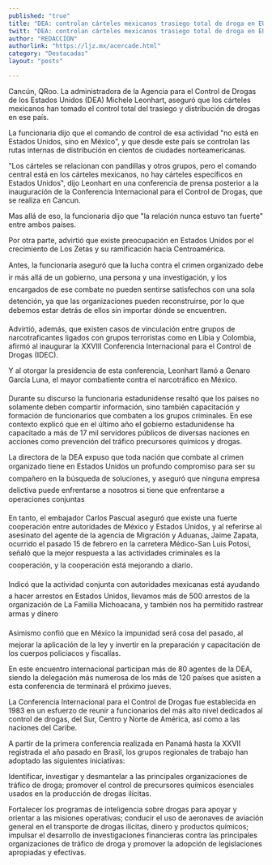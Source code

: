 ```yaml
---
published: "true"
title: "DEA: controlan cárteles mexicanos trasiego total de droga en EU"
twitt: "DEA: controlan cárteles mexicanos trasiego total de droga en EU"
author: "REDACCION"
authorlink: "https://ljz.mx/acercade.html"
category: "Destacadas"
layout: "posts"

---
```



  Cancún, QRoo. La administradora de la Agencia para el Control de Drogas de los Estados Unidos (DEA) Michele Leonhart, aseguró que los cárteles mexicanos han tomado el control total del trasiego y distribución de drogas en ese país.



  La funcionaria dijo que el comando de control de esa actividad "no está en Estados Unidos, sino en México", y que desde este país se controlan las rutas internas de distribución en cientos de ciudades norteamericanas.



  "Los cárteles se relacionan con pandillas y otros grupos, pero el comando central está en los cárteles mexicanos, no hay cárteles específicos en Estados Unidos", dijo Leonhart en una conferencia de prensa posterior a la inauguración de la Conferencia Internacional para el Control de Drogas, que se realiza en Cancun.



  Mas allá de eso, la funcionaria dijo que "la relación nunca estuvo tan fuerte" entre ambos países.



  Por otra parte, advirtió que existe preocupación en Estados Unidos por el crecimiento de Los Zetas y su ramificación hacia Centroamérica.



  Antes, la funcionaria aseguró que la lucha contra el crimen organizado debe ir más allá de un gobierno, una persona y una investigación, y los encargados de ese combate no pueden sentirse satisfechos con una sola detención, ya que las organizaciones pueden reconstruirse, por lo que debemos estar detrás de ellos sin importar dónde se encuentren.



  Advirtió, además, que existen casos de vinculación entre grupos de narcotraficantes ligados con grupos terroristas como en Libia y Colombia, afirmó al inaugurar la XXVIII Conferencia Internacional para el Control de Drogas (IDEC).



  Y al otorgar la presidencia de esta conferencia, Leonhart llamó a Genaro García Luna, el mayor combatiente contra el narcotráfico en México.



  Durante su discurso la funcionaria estadunidense resaltó que los países no solamente deben compartir información, sino también capacitación y formación de funcionarios que combaten a los grupos criminales. En ese contexto explicó que en el último año el gobierno estadunidense ha capacitado a más de 17 mil servidores públicos de diversas naciones en acciones como prevención del tráfico precursores químicos y drogas.



  La directora de la DEA expuso que toda nación que combate al crimen organizado tiene en Estados Unidos un profundo compromiso para ser su compañero en la búsqueda de soluciones, y aseguró que ninguna empresa delictiva puede enfrentarse a nosotros si tiene que enfrentarse a operaciones conjuntas



  En tanto, el embajador Carlos Pascual aseguró que existe una fuerte cooperación entre autoridades de México y Estados Unidos, y al referirse al asesinato del agente de la agencia de Migración y Aduanas, Jaime Zapata, ocurrido el pasado 15 de febrero en la carretera Médico-San Luis Potosí, señaló que la mejor respuesta a las actividades criminales es la cooperación, y la cooperación está mejorando a diario.



  Indicó que la actividad conjunta con autoridades mexicanas está ayudando a hacer arrestos en Estados Unidos, llevamos más de 500 arrestos de la organización de La Familia Michoacana, y también nos ha permitido rastrear armas y dinero



  Asimismo confió que en México la impunidad será cosa del pasado, al mejorar la aplicación de la ley y invertir en la preparación y capacitación de los cuerpos policiacos y fiscalías.



  En este encuentro internacional participan más de 80 agentes de la DEA, siendo la delegación más numerosa de los más de 120 países que asisten a esta conferencia de terminará el próximo jueves.



  La Conferencia Internacional para el Control de Drogas fue establecida en 1983 en un esfuerzo de reunir a funcionarios del más alto nivel dedicados al control de drogas, del Sur, Centro y Norte de América, así como a las naciones del Caribe.



  A partir de la primera conferencia realizada en Panamá hasta la XXVII registrada el año pasado en Brasil, los grupos regionales de trabajo han adoptado las siguientes iniciativas:



  Identificar, investigar y desmantelar a las principales organizaciones de tráfico de droga; promover el control de precursores químicos esenciales usados en la producción de drogas ilícitas.



  Fortalecer los programas de inteligencia sobre drogas para apoyar y orientar a las misiones operativas; conducir el uso de aeronaves de aviación general en el transporte de drogas ilícitas, dinero y productos químicos; impulsar el desarrollo de investigaciones financieras contra las principales organizaciones de tráfico de droga y promover la adopción de legislaciones apropiadas y efectivas.

